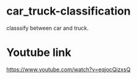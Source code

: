 # car_truck-classification
classsify between car and truck.
# Youtube link 
https://www.youtube.com/watch?v=eqjocQjzxsQ
